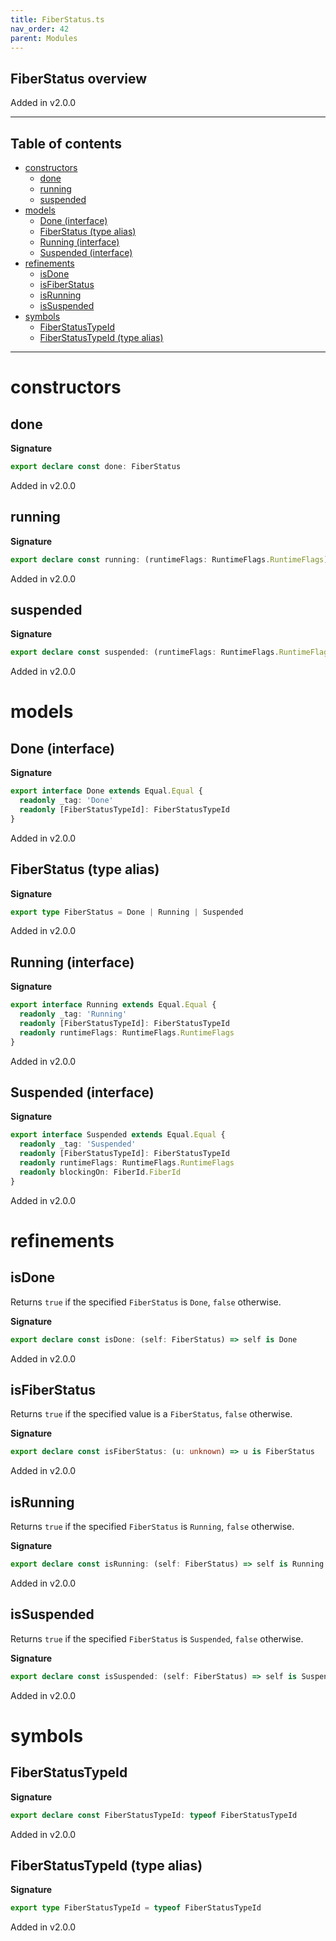 ```yaml
---
title: FiberStatus.ts
nav_order: 42
parent: Modules
---
```


## FiberStatus overview

Added in v2.0.0

---

<h2 class="text-delta">Table of contents</h2>

- [constructors](#constructors)
  - [done](#done)
  - [running](#running)
  - [suspended](#suspended)
- [models](#models)
  - [Done (interface)](#done-interface)
  - [FiberStatus (type alias)](#fiberstatus-type-alias)
  - [Running (interface)](#running-interface)
  - [Suspended (interface)](#suspended-interface)
- [refinements](#refinements)
  - [isDone](#isdone)
  - [isFiberStatus](#isfiberstatus)
  - [isRunning](#isrunning)
  - [isSuspended](#issuspended)
- [symbols](#symbols)
  - [FiberStatusTypeId](#fiberstatustypeid)
  - [FiberStatusTypeId (type alias)](#fiberstatustypeid-type-alias)

---

# constructors

## done

**Signature**

```ts
export declare const done: FiberStatus
```

Added in v2.0.0

## running

**Signature**

```ts
export declare const running: (runtimeFlags: RuntimeFlags.RuntimeFlags) => FiberStatus
```

Added in v2.0.0

## suspended

**Signature**

```ts
export declare const suspended: (runtimeFlags: RuntimeFlags.RuntimeFlags, blockingOn: FiberId.FiberId) => FiberStatus
```

Added in v2.0.0

# models

## Done (interface)

**Signature**

```ts
export interface Done extends Equal.Equal {
  readonly _tag: 'Done'
  readonly [FiberStatusTypeId]: FiberStatusTypeId
}
```

Added in v2.0.0

## FiberStatus (type alias)

**Signature**

```ts
export type FiberStatus = Done | Running | Suspended
```

Added in v2.0.0

## Running (interface)

**Signature**

```ts
export interface Running extends Equal.Equal {
  readonly _tag: 'Running'
  readonly [FiberStatusTypeId]: FiberStatusTypeId
  readonly runtimeFlags: RuntimeFlags.RuntimeFlags
}
```

Added in v2.0.0

## Suspended (interface)

**Signature**

```ts
export interface Suspended extends Equal.Equal {
  readonly _tag: 'Suspended'
  readonly [FiberStatusTypeId]: FiberStatusTypeId
  readonly runtimeFlags: RuntimeFlags.RuntimeFlags
  readonly blockingOn: FiberId.FiberId
}
```

Added in v2.0.0

# refinements

## isDone

Returns `true` if the specified `FiberStatus` is `Done`, `false` otherwise.

**Signature**

```ts
export declare const isDone: (self: FiberStatus) => self is Done
```

Added in v2.0.0

## isFiberStatus

Returns `true` if the specified value is a `FiberStatus`, `false` otherwise.

**Signature**

```ts
export declare const isFiberStatus: (u: unknown) => u is FiberStatus
```

Added in v2.0.0

## isRunning

Returns `true` if the specified `FiberStatus` is `Running`, `false`
otherwise.

**Signature**

```ts
export declare const isRunning: (self: FiberStatus) => self is Running
```

Added in v2.0.0

## isSuspended

Returns `true` if the specified `FiberStatus` is `Suspended`, `false`
otherwise.

**Signature**

```ts
export declare const isSuspended: (self: FiberStatus) => self is Suspended
```

Added in v2.0.0

# symbols

## FiberStatusTypeId

**Signature**

```ts
export declare const FiberStatusTypeId: typeof FiberStatusTypeId
```

Added in v2.0.0

## FiberStatusTypeId (type alias)

**Signature**

```ts
export type FiberStatusTypeId = typeof FiberStatusTypeId
```

Added in v2.0.0
